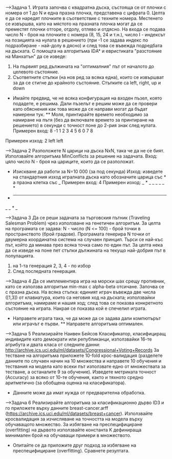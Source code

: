-->Задача 1.
Играта започва с квадратна дъска, състояща се от плочки с номера от 1 до N и една празна плочка, представена с цифрата 0. Целта е да се наредят плочките в съответствие с техните номера. Местенето се извършва, като на мястото на празната плочка могат да се преместят плочки отгоре, отдолу, отляво и отдясно. 
На входа се подава число N - броя на плочките с номера (8, 15, 24 и т.н.), число I - индексът на позицията на нулата в решението (при -1 се задава индекс по подразбиране - най-долу в дясно) и след това се въвежда подредбата на дъската. С помощта на алгоритъма IDА* и евристиката "разстояние на Манхатън" да се изведе:
1) На първият ред дължината на "оптималния" път от началото до целевото състояние.
2) Съответните стъпки (на нов ред за всяка една), които се извършват за да се стигне до крайното състояние. Стъпките са left, right, up и down
* Имайте предвид, че не всяка конфигурация на входен пъзел, която подадете, е решима. Дали пъзелът е решим може да се провери като обяснения как това може да се направи могат да бъдат намерени тук.
** Моля, принтирайте времето необходимо за намиране на пътя (без да включвате времето за принтиране на решението) в секунди с точност поне до 2-рия знак след нулата.
Примерен вход:
8
-1
1 2 3
4 5 6
0 7 8

Примерен изход:
2
left
left


-->Задача 2
Разположете N царици на дъска NxN, така че да не се бият. Използвайте алгоритъма MinConflicts за решение на задачата.
Вход:
цяло число N - броя на цариците, които да се разположат.
* Изискване да работи за N=10 000 (за под секунда)
Изход:
изведете на стандартния изход игралната дъска като обозначите царица със * а празна клетка със _
Примерен вход:
4
Примерен изход:
_  *   _  _
_  _  _  * 
*   _  _  _
_  _  *   _


-->Задача 3
Да се реши задачата за търговския пътник (Traveling Salesman Problem) чрез използване на генетичен алгоритъм.
За целта на програмата се задава: N - число (N <= 100) - брой точки в пространството (брой градове).
Програмата генерира N точки от двумерна координатна система на случаен принцип.
Търси се най-къс път, който да минава през всяка точка само по един път. За целта нека да се изведе на поне пет стъпки дължината на текущо най-добрия път в популацията.
1. на 1-та генерация
2, 3, 4 - по избор
5. След последната генерация.


-->Задача 4
Да се имплементира игра на морски шах срещу противник, като се използва алгоритъм min-max с alpha-beta отсичане.
Започва се с празна дъска. 
На всяка стъпка:
единият играч въвежда две числа ([1,3]) от клавиатура, които са неговия ход на дъската;
използвайки алгоритъма, намираме и нашия ход;
след това се показва конкретното състояние на играта. 
Накрая се показва кой е спечелил играта.
* Направете играта така, че да може да се задава дали компютърът или играчът е първи.
** Направете алгоритъма оптимален.


-->Задача 5
Реализирайте Наивен Бейсов Класификатор, класифициращ индивидите като демократи или републиканци, използвайки 16-те атрибута и двата класа от следните данни: 
http://archive.ics.uci.edu/ml/datasets/Congressional+Voting+Records
За тестване на алгоритъма приложете 10-fold крос-валидация (разделете данните по случаен начин на 10 множества и направете 10 обучения и тествания на модела като всеки път използвате едно от множествата за тестване, а останалите 9 за обучение).
Изведете метриката точност (Accuracy) за всяко от 10-те обучения, както и тяхното средно аритметично (за обобщена оценка на класификатора).
* Данните може да имат нужда от предварителна обработка.


-->Задача 6
Реализирайте алгоритъма за класификационно дърво ID3 и го приложете върху данните breast-cancer.arff (https://archive.ics.uci.edu/ml/datasets/breast+cancer). Използвайте кросвалидация за изчисляване на точността на модела върху обучаващото множество.
За избягване на преспецифициране (overfitting) на дървото използвайте константа K дефинираща минимален брой на обучаващи примери в множеството.
* Опитайте се да приложите друг подход за избягване на преспецифициране (overfitting). Сравнете резултата.
